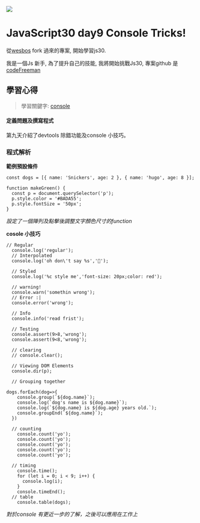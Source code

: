 ![](https://javascript30.com/images/JS3-social-share.png)

# JavaScript30 day9 Console Tricks!

從[wesbos](https://github.com/wesbos/JavaScript30) fork 過來的專案, 開始學習js30.

我是一個Js 新手, 為了提升自己的技能, 我將開始挑戰Js30, 專案github 是 [codeFreeman](https://github.com/codeFreeman/JavaScript30)

## 學習心得

> 學習關鍵字: [console](https://developer.mozilla.org/en-US/docs/Web/API/Console)

#### 定義問題及撰寫程式

第九天介紹了devtools 除錯功能及console 小技巧。

### 程式解析

**範例預設條件**

    const dogs = [{ name: 'Snickers', age: 2 }, { name: 'hugo', age: 8 }];

    function makeGreen() {
      const p = document.querySelector('p');
      p.style.color = '#BADA55';
      p.style.fontSize = '50px';
    }

*設定了一個陣列及點擊後調整文字顏色尺寸的function*

**cosole 小技巧**

    // Regular
      console.log('regular');
      // Interpolated
      console.log('oh don\'t say %s','💩');

      // Styled
      console.log('%c style me','font-size: 20px;color: red');

      // warning!
      console.warn('somethin wrong');
      // Error :|
      console.error('wrong');

      // Info
      console.info('read frist');

      // Testing
      console.assert(9>8,'wrong');
      console.assert(9<8,'wrong');

      // clearing
      // console.clear();

      // Viewing DOM Elements
      console.dir(p);

      // Grouping together

    dogs.forEach(dog=>{
        console.group(`${dog.name}`);
        console.log(`dog's name is ${dog.name}`);
        console.log(`${dog.name} is ${dog.age} years old.`);
        console.groupEnd(`${dog.name}`);
      })

      // counting
        console.count('yo');
        console.count('yo');
        console.count('yo');
        console.count('yo');
        console.count('yo');

      // timing
        console.time();
        for (let i = 0; i < 9; i++) {
          console.log(i);
        }
        console.timeEnd();
      // table
        console.table(dogs);

*對於console 有更近一步的了解，之後可以應用在工作上*
